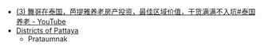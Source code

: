 - [(3) 舞哥在泰国，芭提雅养老房产投资，最佳区域价值，干货满满不入坑#泰国养老 - YouTube](https://www.youtube.com/watch?v=QdbHnSMQV3c)
- [Districts of Pattaya](https://online-pattaya.com/districts-of-pattaya)
	- Prataumnak